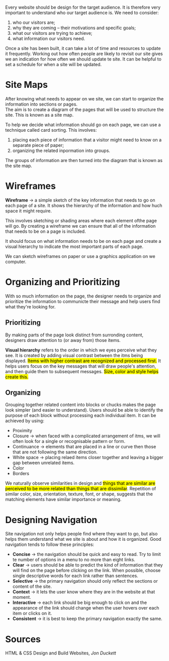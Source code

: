 Every website should be design for the target audience. It is therefore very important to understand who our target audience is. We need to consider:
1. who our visitors are;
2. why they are coming – their motivations and specific goals;
3. what our visitors are trying to achieve;
4. what information our visitors need.

Once a site has been built, it can take a lot of time and resources to update it frequently. Working out how often people are likely to revisit our site gives we an indication for how often we should update te site. It can be helpful to set a schedule for when a site will be updated.

# Site Maps
After knowing what needs to appear on we site, we can start to organize the information into sections or pages.\
The aim is to create a diagram of the pages that will be used to structure the site. This is known as a site map.

To help we decide what information should go on each page, we can use a technique called card sorting. This involves:
1. placing each piece of information that a visitor might need to know on a separate piece of paper;
2. organizing the related inpormation into groups.

The groups of information are then turned into the diagram that is known as the site map.

# Wireframes
__Wireframe__ → a simple sketch of the key information that needs to go on each page of a site. It shows the hierarchy of the information and how huch space it might require.

This involves sketching or shading areas where each element ofthe page will go. By creating a wireframe we can ensure that all of the information that needs to be on a page is included.

It should focus on what information needs to be on each page and create a visual hierarchy to indicate the most important parts of each page.

We can sketch wireframes on paper or use a graphics application on we computer.

# Organizing and Prioritizing
With so much information on the page, the designer needs to organize and prioritize the information to communicte their message and help users find what they're looking for.

## Prioritizing
By making parts of the page look distinct from surronding content, designers draw attention to (or away from) those items.

**Visual hierarchy** refers to the order in which we eyes perceive what they see. It is created by adding visual contrast between the itms being displayed. <mark>Items with higher contrast are recognized and processed first.</mark> It helps users focus on the key messages that will draw people's attention, and then guide them to subsequent messages. <mark>Size, color and style helps create this.</mark>

## Organizing
Grouping together related content into blocks or chucks makes the page look simpler (and easier to understand). Users should be able to identify the purpose of each block without processing each individual item. It can be achieved by using:
- Proximity
- Closure → when faced with a complicated arrangement of itms, we will often look for a single or recognisable pattern or form.
- Continuance →  elements that are placed in a line or curve then those that are not following the same direction.
- White space → placing relaed items closer together and leaving a bigger gap between unrelated items.
- Color
- Borders

We naturally observe similarities in design and <mark>things that are similar are perceived to be more related than things that are dissimilar</mark>. Repetition of similar color, size, orientation, texture, font, or shape, suggests that the matching elements have similar importance or meaning.

# Designing Navigation
Site navigation not only helps people find where they want to go, but also helps them understand what we site is about and how it is organized. Good navigation tends to follow these principles:
- **Concise** → the navigation should be quick and easy to read. Try to limit te number of options in a menu to no more than eight links.
- **Clear** → users should be able to predict the kind of information that they will find on the page before clicking on the link. When possible, choose single descriptive words for each link rather than sentences.
- **Selective** → the primary navigation should only reflect the sections or content of the site.
- **Context** → it lets the user know where they are in the website at that moment.
- **Interactive** → each link should be big enough to click on and the appearance of the link should change when the user hovers over each item or clicks on it.
- **Consistent** → it is best to keep the primary navigation exactly the same.

# Sources
HTML & CSS Design and Build Websites, *Jon Duckett*